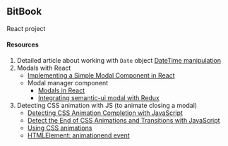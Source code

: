 ## BitBook
React project


#### Resources
1. Detailed article about working with `Date` object [DateTime manipulation](https://www.toptal.com/software/definitive-guide-to-datetime-manipulation)
2. Modals with React
    - [Implementing a Simple Modal Component in React](https://alligator.io/react/modal-component/)
    - Modal manager component
        - [Modals in React](https://codeburst.io/modals-in-react-f6c3ff9f4701)
        - [Integrating semantic-ui modal with Redux](https://itnext.io/integrating-semantic-ui-modal-with-redux-4df36abb755c)
3. Detecting CSS animation with JS (to animate closing a modal)
    - [Detecting CSS Animation Completion with JavaScript](https://davidwalsh.name/css-animation-callback)
    - [Detect the End of CSS Animations and Transitions with JavaScript](https://jonsuh.com/blog/detect-the-end-of-css-animations-and-transitions-with-javascript/)
    - [Using CSS animations](https://developer.mozilla.org/en-US/docs/Web/CSS/CSS_Animations/Using_CSS_animations)
    - [HTMLElement: animationend event](https://developer.mozilla.org/en-US/docs/Web/API/HTMLElement/animationend_event)